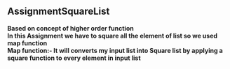 ## AssignmentSquareList
**Based on concept of higher order function**</br>
**In this Assignment we have to square all the element of list so we used map function** </br>
**Map function:- It will converts my input list into Square list by applying a square function to every element in input list**
